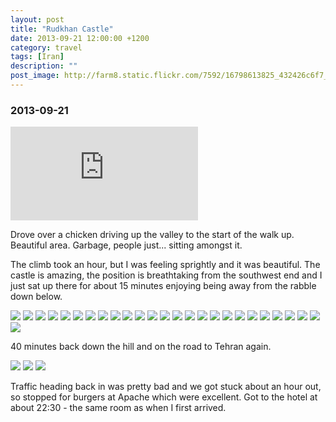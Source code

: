 ```yaml
---
layout: post
title: "Rudkhan Castle"
date: 2013-09-21 12:00:00 +1200
category: travel
tags: [Iran]
description: ""
post_image: http://farm8.static.flickr.com/7592/16798613825_432426c6f7_o.jpg
---
```

### 2013-09-21

<div class="google-maps">  
<iframe src="https://www.google.com/maps/d/embed?mid=zLNzl8v_LJ0w.kJz1TbcCBQYQ" frameborder="0" style="border:0"></iframe>  
</div>

Drove over a chicken driving up the valley to the start of the walk up.
Beautiful area. Garbage, people just... sitting amongst it.

The climb took an hour, but I was feeling sprightly and it was
beautiful. The castle is amazing, the position is breathtaking from the
southwest end and I just sat up there for about 15 minutes enjoying
being away from the rabble down below.

[![](http://farm8.static.flickr.com/7371/10093071766_bf8a922ea5_c.jpg)](http://farm8.static.flickr.com/7371/10093071766_5087c76a09_o.jpg)
[![](http://farm3.static.flickr.com/2861/10093122183_d617798309_c.jpg)](http://farm3.static.flickr.com/2861/10093122183_99c1327071_o.jpg)
[![](http://farm3.static.flickr.com/2842/10093077476_a4d6a4c01a_c.jpg)](http://farm3.static.flickr.com/2842/10093077476_0dc70d8643_o.jpg)
[![](http://farm4.static.flickr.com/3700/10093019844_c2f352c5ee_c.jpg)](http://farm4.static.flickr.com/3700/10093019844_2018300e31_o.jpg)
[![](http://farm4.static.flickr.com/3747/10093131233_eee7f251be_c.jpg)](http://farm4.static.flickr.com/3747/10093131233_c91ff31fbb_o.jpg)
[![](http://farm6.static.flickr.com/5511/10093086946_b1a82a2388_c.jpg)](http://farm6.static.flickr.com/5511/10093086946_0e53d9d43e_o.jpg)
[![](http://farm6.static.flickr.com/5534/10093064275_42279a8a91_c.jpg)](http://farm6.static.flickr.com/5534/10093064275_a40772eeeb_o.jpg)
[![](http://farm4.static.flickr.com/3818/10093066365_25befbe2f6_c.jpg)](http://farm4.static.flickr.com/3818/10093066365_7a28ff976e_o.jpg)
[![](http://farm6.static.flickr.com/5327/10093094566_2c3eedc36f_c.jpg)](http://farm6.static.flickr.com/5327/10093094566_7c39cb830b_o.jpg)
[![](http://farm3.static.flickr.com/2851/10093070545_8e18e4f870_c.jpg)](http://farm3.static.flickr.com/2851/10093070545_e6a5f48a9f_o.jpg)
[![](http://farm8.static.flickr.com/7438/10093036124_d7499e303c_c.jpg)](http://farm8.static.flickr.com/7438/10093036124_dbcb7e8367_o.jpg)
[![](http://farm8.static.flickr.com/7347/10093038394_0f6ffddf6b_c.jpg)](http://farm8.static.flickr.com/7347/10093038394_dc068ed553_o.jpg)
[![](http://farm4.static.flickr.com/3673/10093076865_6575fee18d_c.jpg)](http://farm4.static.flickr.com/3673/10093076865_13656a2f8a_o.jpg)
[![](http://farm4.static.flickr.com/3668/10093043934_8d04bd1464_c.jpg)](http://farm4.static.flickr.com/3668/10093043934_4d50b848b4_o.jpg)
[![](http://farm4.static.flickr.com/3725/10093081265_7ffac8ea6a_c.jpg)](http://farm4.static.flickr.com/3725/10093081265_b9f1d080d9_o.jpg)
[![](http://farm4.static.flickr.com/3758/10093108806_c7a7cb6093_c.jpg)](http://farm4.static.flickr.com/3758/10093108806_525ca8eea2_o.jpg)
[![](http://farm6.static.flickr.com/5491/10093158993_69d9eee509_c.jpg)](http://farm6.static.flickr.com/5491/10093158993_c292c3cf61_o.jpg)
[![](http://farm3.static.flickr.com/2808/10093052504_a6127c32cf_c.jpg)](http://farm3.static.flickr.com/2808/10093052504_99b7cd997d_o.jpg)
[![](http://farm4.static.flickr.com/3826/10093054724_dd10676779_c.jpg)](http://farm4.static.flickr.com/3826/10093054724_af010b2529_o.jpg)
[![](http://farm6.static.flickr.com/5531/10093164473_eff68aef09_c.jpg)](http://farm6.static.flickr.com/5531/10093164473_7272dcba27_o.jpg)
[![](http://farm4.static.flickr.com/3764/10093166593_474ed94209_c.jpg)](http://farm4.static.flickr.com/3764/10093166593_cd02ff3a64_o.jpg)
[![](http://farm3.static.flickr.com/2820/10093121096_79029abef9_c.jpg)](http://farm3.static.flickr.com/2820/10093121096_e987a8552d_o.jpg)
[![](http://farm6.static.flickr.com/5335/10093170933_b6ce8b4448_c.jpg)](http://farm6.static.flickr.com/5335/10093170933_ac254afccb_o.jpg)
[![](http://farm4.static.flickr.com/3729/10093065704_cb8612372e_c.jpg)](http://farm4.static.flickr.com/3729/10093065704_0b3fa65abc_o.jpg)
[![](http://farm8.static.flickr.com/7310/10093103135_7e50c3ec4a_c.jpg)](http://farm8.static.flickr.com/7310/10093103135_4d5125a849_o.jpg)
[![](http://farm3.static.flickr.com/2875/10093178503_f71b533e8e_c.jpg)](http://farm3.static.flickr.com/2875/10093178503_6d3cd1c983_o.jpg)

40 minutes back down the hill and on the road to Tehran again.

[![](http://farm3.static.flickr.com/2852/10093133106_a798760801_c.jpg)](http://farm3.static.flickr.com/2852/10093133106_ebcfba10f9_o.jpg)
[![](http://farm6.static.flickr.com/5506/10093183303_2b062143b0_c.jpg)](http://farm6.static.flickr.com/5506/10093183303_9873df1aba_o.jpg)
[![](http://farm8.static.flickr.com/7301/10093136786_7d9fafeaf5_c.jpg)](http://farm8.static.flickr.com/7301/10093136786_06ff8c49d0_o.jpg)

Traffic heading back in was pretty bad and we got stuck about an hour
out, so stopped for burgers at Apache which were excellent. Got to the
hotel at about 22:30 - the same room as when I first arrived.
